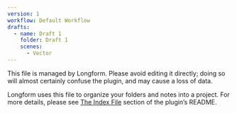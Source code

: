 ```yaml
---
version: 1
workflow: Default Workflow
drafts:
  - name: Draft 1
    folder: Draft 1
    scenes:
      - Vector
---
```



This file is managed by Longform. Please avoid editing it directly; doing so will almost certainly confuse the plugin, and may cause a loss of data.

Longform uses this file to organize your folders and notes into a project. For more details, please see [The Index File](https://github.com/kevboh/longform#the-index-file) section of the plugin’s README.

